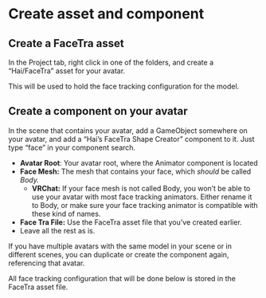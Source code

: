 ﻿---
sidebar_position: 1
---

# Create asset and component

## Create a FaceTra asset

In the Project tab, right click in one of the folders, and create a “Hai/FaceTra” asset for your avatar.

This will be used to hold the face tracking configuration for the model.

## Create a component on your avatar

In the scene that contains your avatar, add a GameObject somewhere on your avatar, and add a “Hai’s FaceTra Shape Creator” component to it. Just type “face” in your component search.

- **Avatar Root**: Your avatar root, where the Animator component is located
- **Face Mesh:** The mesh that contains your face, which *should* be called *Body.*
    - **VRChat:** If your face mesh is not called Body, you won’t be able to use your avatar with most face tracking animators. Either rename it to Body, or make sure your face tracking animator is compatible with these kind of names.
- **Face Tra File:** Use the FaceTra asset file that you’ve created earlier.
- Leave all the rest as is.

If you have multiple avatars with the same model in your scene or in different scenes, you can duplicate or create the component again, referencing that avatar.

All face tracking configuration that will be done below is stored in the FaceTra asset file.